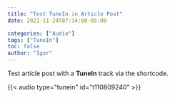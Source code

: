 ```yaml
---
title: "Test TuneIn in Article Post"
date: 2021-11-24T07:34:00-05:00

categories: ["Audio"]
tags: ["TuneIn"]
toc: false
author: "Igor"
---
```


Test article post with a **TuneIn** track via the shortcode.

<!--more-->

{{< audio type="tunein" id="t110809240" >}}
